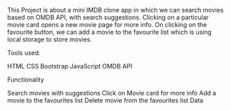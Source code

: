 This Project is about a mini IMDB clone app in which we can search movies based on OMDB API, with search suggestions. Clicking on a particular movie card opens a new movie page for more info. On clicking on the favourite button, we can add a movie to the favourite list which is using local storage to store movies.

Tools used:

HTML
CSS
Bootstrap
JavaScript
OMDB API

Functionality

Search movies with suggestions
Click on Movie card for more info
Add a movie to the favourites list
Delete movie from the favourites list
Data

